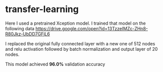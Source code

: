 # transfer-learning
Here I used a pretrained Xception model. I trained that model on the following data https://drive.google.com/open?id=13TzzeIMZc-ZHn8-R80Jkz-UbDD7GFjL6

I replaced the original fully connected layer with a new one of 512 nodes and relu activation followed by batch normalization and output layer of 20 nodes.

This model achieved **96.0%** validation accuracy
